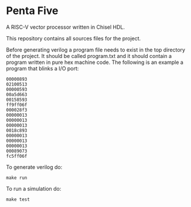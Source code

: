 # Penta Five
A RISC-V vector processor written in Chisel HDL.

This repository contains all sources files for the project.

Before generating verilog a program file needs to exist in the top directory of the project.
It should be called program.txt and it should contain a program written in pure hex machine code.
The following is an example a program that blinks a I/O port:
```
00000893 
02100513 
00000593 
00a5d663 
00158593 
ff9ff06f 
000028f3 
00000013 
00000013 
00000013 
0018c893 
00000013 
00000013 
00000013 
00089073 
fc5ff06f
```

To generate verilog do:
```
make run
```

To run a simulation do:
```
make test
```

